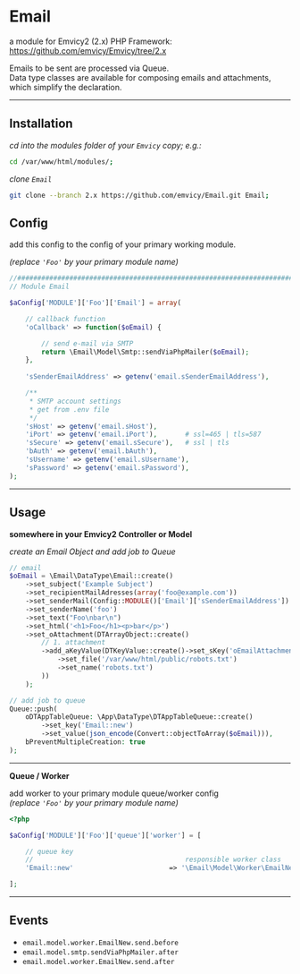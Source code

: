 
# Email

a module for Emvicy2 (2.x) PHP Framework: https://github.com/emvicy/Emvicy/tree/2.x

Emails to be sent are processed via Queue.   
Data type classes are available for composing emails and attachments, which simplify the declaration. 

---

## Installation

_cd into the modules folder of your `Emvicy` copy; e.g.:_
~~~bash
cd /var/www/html/modules/;
~~~

_clone `Email`_
~~~bash
git clone --branch 2.x https://github.com/emvicy/Email.git Email;
~~~


## Config

add this config to the config of your primary working module.

_(replace `'Foo'` by your primary module name)_

~~~php
//######################################################################################################################
// Module Email

$aConfig['MODULE']['Foo']['Email'] = array(

    // callback function
    'oCallback' => function($oEmail) {

        // send e-mail via SMTP
        return \Email\Model\Smtp::sendViaPhpMailer($oEmail);
    },
    
    'sSenderEmailAddress' => getenv('email.sSenderEmailAddress'),

    /**
     * SMTP account settings
     * get from .env file
     */
    'sHost' => getenv('email.sHost'),
    'iPort' => getenv('email.iPort'),       # ssl=465 | tls=587
    'sSecure' => getenv('email.sSecure'),   # ssl | tls
    'bAuth' => getenv('email.bAuth'),
    'sUsername' => getenv('email.sUsername'),
    'sPassword' => getenv('email.sPassword'),
);
~~~

---

## Usage

**somewhere in your Emvicy2 Controller or Model**

_create an Email Object and add job to Queue_    
~~~php
// email
$oEmail = \Email\DataType\Email::create()
    ->set_subject('Example Subject')
    ->set_recipientMailAdresses(array('foo@example.com'))
    ->set_senderMail(Config::MODULE()['Email']['sSenderEmailAddress'])
    ->set_senderName('foo')
    ->set_text("Foo\nbar\n")
    ->set_html('<h1>Foo</h1><p>bar</p>')
    ->set_oAttachment(DTArrayObject::create()
        // 1. attachment
        ->add_aKeyValue(DTKeyValue::create()->set_sKey('oEmailAttachment')->set_sValue(EmailAttachment::create()
            ->set_file('/var/www/html/public/robots.txt')
            ->set_name('robots.txt')
        ))
    );

// add job to queue
Queue::push(
    oDTAppTableQueue: \App\DataType\DTAppTableQueue::create()
        ->set_key('Email::new')
        ->set_value(json_encode(Convert::objectToArray($oEmail))),
    bPreventMultipleCreation: true
);
~~~

---

**Queue / Worker**

add worker to your primary module queue/worker config  
_(replace `'Foo'` by your primary module name)_

~~~php
<?php

$aConfig['MODULE']['Foo']['queue']['worker'] = [

    // queue key
    //                                      responsible worker class
    'Email::new'                        => '\Email\Model\Worker\EmailNew',

];
~~~

---

## Events

- `email.model.worker.EmailNew.send.before`
- `email.model.smtp.sendViaPhpMailer.after`
- `email.model.worker.EmailNew.send.after`

